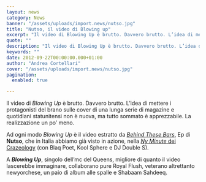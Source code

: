 ```yaml
---
layout: news
category: News
banner: "/assets/uploads/import.news/nutso.jpg"
title: "Nutso, il video di Blowing up"
excerpt: "Il video di Blowing Up è brutto. Davvero brutto. L’idea di mettere i protagonisti del brano sulle cover di una lunga serie di magazine e quotidiani statunitensi non è nuova, ma tutto sommato è apprezzabile. La realizzazione un po’ meno. Ad ogni modo Blowing Up è il video estratto da Behind These Bars, Ep di Nutso, che in [&hellip"
quote: ""
description: "Il video di Blowing Up è brutto. Davvero brutto. L’idea di mettere i protagonisti del brano sulle cover di una lunga serie di magazine e quotidiani statunitensi non è nuova, ma tutto sommato è apprezzabile. La realizzazione un po’ meno. Ad ogni modo Blowing Up è il video estratto da Behind These Bars, Ep di Nutso, che in [&hellip"
keywords: ""
date: 2012-09-22T00:00:00.000+01:00
author: "Andrea Cortellari"
cover: "/assets/uploads/import.news/nutso.jpg"
pagination:
  enabled: true

---
```


Il video di _Blowing Up_ è brutto. Davvero brutto. L’idea di mettere i protagonisti del brano sulle cover di una lunga serie di magazine e quotidiani statunitensi non è nuova, ma tutto sommato è apprezzabile. La realizzazione un po’ meno.

Ad ogni modo _Blowing Up_ è il video estratto da [_Behind These Bars_](https://itunes.apple.com/us/album/behind-these-bars/id555439309), Ep di **Nutso**, che in Italia abbiamo già visto in azione, nella _[Ny Minute](https://hotmc.com/crazeology-ovvero-il-progetto-italiano-che-dj-premier-ama/)_[ dei Crazeology](https://hotmc.com/crazeology-ovvero-il-progetto-italiano-che-dj-premier-ama/) (‪con Blaq Poet, Kool Sphere e DJ Double S).

A **_Blowing Up_**, singolo dell’mc del Queens, migliore di quanto il video lascerebbe immaginare, collaborano pure Royal Flush, veterano altrettanto newyorchese, un paio di album alle spalle e Shabaam Sahdeeq.
